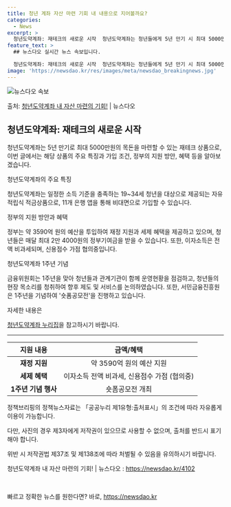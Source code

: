 ```yaml
---
title: 청년 계좌 자산 마련 기회 내 내용으로 지어볼까요?
categories:
  - News
excerpt: >
  청년도약계좌: 재테크의 새로운 시작  청년도약계좌는 청년들에게 5년 만기 시 최대 5000만원의 목돈을 마련…
feature_text: >
  ## 뉴스다오 실시간 뉴스 속보입니다.

  청년도약계좌: 재테크의 새로운 시작  청년도약계좌는 청년들에게 5년 만기 시 최대 5000만원의 목돈을 마련…
image: 'https://newsdao.kr/res/images/meta/newsdao_breakingnews.jpg'
---
```


![뉴스다오 속보](https://newsdao.kr/res/images/meta/newsdao_breakingnews.jpg)

<p>출처: <a href="https://newsdao.kr/4102" rel="dofollow">청년도약계좌 내 자산 마련의 기회!</a> | 뉴스다오</p>

<h2 data-ke-size="size26">청년도약계좌: 재테크의 새로운 시작</h2>
청년도약계좌는 5년 만기로 최대 5000만원의 목돈을 마련할 수 있는 재테크 상품으로, 이번 글에서는 해당 상품의 주요 특징과 가입 조건, 정부의 지원 방안, 혜택 등을 알아보겠습니다.

<p data-ke-size="size16">청년도약계좌의 주요 특징</p>
청년도약계좌는 일정한 소득 기준을 충족하는 19~34세 청년을 대상으로 제공되는 자유적립식 적금상품으로, 11개 은행 앱을 통해 비대면으로 가입할 수 있습니다.

<p data-ke-size="size16">정부의 지원 방안과 혜택</p>
정부는 약 3590억 원의 예산을 투입하여 재정 지원과 세제 혜택을 제공하고 있으며, 청년들은 매달 최대 2만 4000원의 정부기여금을 받을 수 있습니다. 또한, 이자소득은 전액 비과세되며, 신용점수 가점 협의중입니다.

<p data-ke-size="size16">청년도약계좌 1주년 기념</p>
금융위원회는 1주년을 맞아 청년들과 관계기관이 함께 운영현황을 점검하고, 청년들의 현장 목소리를 청취하여 향후 제도 및 서비스를 논의하였습니다. 또한, 서민금융진흥원은 1주년을 기념하여 '숏폼공모전'을 진행하고 있습니다.

<p data-ke-size="size16">자세한 내용은</p>
<a href="https://ylaccount.kinfa.or.kr">청년도약계좌 누리집</a>을 참고하시기 바랍니다.

<hr>

<table>
	<thead>
		<tr>
			<th>지원 내용</th>
			<th>금액/혜택</th>
		</tr>
	</thead>
	<tbody>
		<tr>
			<td style="text-align: center; height: 17px;"><b>재정 지원</b></td>
			<td style="text-align: center; height: 17px;">약 3590억 원의 예산 지원</td>
		</tr>
		<tr>
			<td style="text-align: center; height: 17px;"><b>세제 혜택</b></td>
			<td style="text-align: center; height: 17px;">이자소득 전액 비과세, 신용점수 가점 (협의중)</td>
		</tr>
		<tr>
			<td style="text-align: center; height: 17px;"><b>1주년 기념 행사</b></td>
			<td style="text-align: center; height: 17px;">숏폼공모전 개최</td>
		</tr>
	</tbody>
</table>

<p data-ke-size="size16">정책브리핑의 정책뉴스자료는 「공공누리 제1유형:출처표시」의 조건에 따라 자유롭게 이용이 가능합니다.</p>
<p data-ke-size="size16">다만, 사진의 경우 제3자에게 저작권이 있으므로 사용할 수 없으며, 출처를 반드시 표기해야 합니다.</p>
<p data-ke-size="size16">위반 시 저작권법 제37조 및 제138조에 따라 처벌될 수 있음을 유의하시기 바랍니다.</p>

<p data-ke-size="size16">청년도약계좌 내 자산 마련의 기회! | 뉴스다오 : <a href="https://newsdao.kr/4102">https://newsdao.kr/4102</a></p>
<p data-ke-size="size16">&nbsp;</p> 

빠르고 정확한 뉴스를 원한다면? 바로, <a href="https://newsdao.kr" rel="dofollow">https://newsdao.kr</a>


